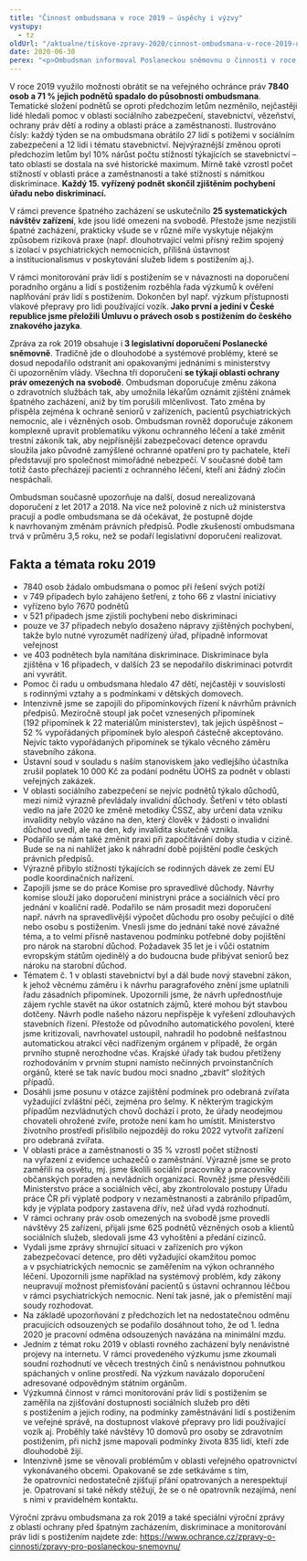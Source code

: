 ```yaml
---
title: "Činnost ombudsmana v roce 2019 – úspěchy i výzvy"
vystupy:
  - tz
oldUrl: "/aktualne/tiskove-zpravy-2020/cinnost-ombudsmana-v-roce-2019-uspechy-i-vyzvy"
date: 2020-06-30
perex: "<p>Ombudsman informoval Poslaneckou sněmovnu o činnosti v roce 2019, poznatcích, trendech a doporučeních k dlouhodobým problémům, jejichž řešení vyžaduje změny či přijetí právních předpisů. Zprávu už projednal Senát a také Petiční výbor Poslanecké sněmovny, který doporučí, aby Sněmovna uložila vládě zabývat se poznatky a doporučeními ombudsmana.</p>"
---
```


<!-- imported from the old website -->

<p>V roce 2019 využilo možnosti obrátit se na veřejného ochránce práv <b>7840 osob a 71 % jejich podnětů spadalo do působnosti ombudsmana</b>. Tematické složení podnětů se oproti předchozím letům nezměnilo, nejčastěji lidé hledali pomoc v oblasti sociálního zabezpečení, stavebnictví, vězeňství, ochrany práv dětí a rodiny a oblasti práce a zaměstnanosti. Ilustrováno čísly: každý týden se na ombudsmana obrátilo 27 lidí s potížemi v sociálním zabezpečení a 12 lidí i tématu stavebnictví. Nejvýraznější změnou oproti předchozím letům byl 10% nárůst počtu stížností týkajících se stavebnictví – tato oblasti se dostala na své historické maximum. Mírně také vzrostl počet stížností v oblasti práce a zaměstnanosti a také stížností s námitkou diskriminace. <b>Každý 15. vyřízený podnět skončil zjištěním pochybení úřadu nebo diskriminací. </b></p> <p>V rámci prevence špatného zacházení se uskutečnilo <b>25 systematických návštěv zařízení</b>, kde jsou lidé omezeni na svobodě. Přestože jsme nezjistili špatné zacházení, prakticky všude se v různé míře vyskytuje nějakým způsobem riziková praxe (např. dlouhotrvající velmi přísný režim spojený s izolací v psychiatrických nemocnicích, přílišná ústavnost a institucionalismus v poskytování služeb lidem s postižením aj.).</p> <p>V rámci monitorování práv lidí s postižením se v návaznosti na doporučení poradního orgánu a lidí s postižením rozběhla řada výzkumů k ověření naplňování práv lidí s postižením. Dokončen byl např. výzkum přístupnosti vlakové přepravy pro lidi používající vozík.<b> Jako první a jediní v České republice jsme přeložili Úmluvu o právech osob s postižením do českého znakového jazyka</b>.</p> <p>Zpráva za rok 2019 obsahuje i<b> 3 legislativní doporučení Poslanecké sněmovně</b>. Tradičně jde o dlouhodobé a systémové problémy, které se dosud nepodařilo odstranit ani opakovanými jednáními s ministerstvy či upozorněním vlády. Všechna tři doporučení <b>se týkají oblasti ochrany práv omezených na svobodě</b>. Ombudsman doporučuje změnu zákona o zdravotních službách tak, aby umožnila lékařům oznámit zjištění známek špatného zacházení, aniž by tím porušili mlčenlivost. Tato změna by přispěla zejména k ochraně seniorů v zařízeních, pacientů psychiatrických nemocnic, ale i vězněných osob. Ombudsman rovněž doporučuje zákonem komplexně upravit problematiku výkonu ochranného léčení a také změnit trestní zákoník tak, aby nejpřísnější zabezpečovací detence opravdu sloužila jako původně zamýšlené ochranné opatření pro ty pachatele, kteří představují pro společnost mimořádné nebezpečí. V současné době tam totiž často přecházejí pacienti z ochranného léčení, kteří ani žádný zločin nespáchali.</p> <p>Ombudsman současně upozorňuje na další, dosud nerealizovaná doporučení z let 2017 a 2018. Na více než polovině z nich už ministerstva pracují a podle ombudsmana se dá očekávat, že postupně dojde k navrhovaným změnám právních předpisů. Podle zkušeností ombudsmana trvá v průměru 3,5 roku, než se podaří legislativní doporučení realizovat.</p> <h2>Fakta a témata roku 2019</h2><ul><li>7840 osob žádalo ombudsmana o pomoc při řešení svých potíží</li><li>v 749 případech bylo zahájeno šetření, z toho 66 z vlastní iniciativy</li><li>vyřízeno bylo 7670 podnětů</li><li>v 521 případech jsme zjistili pochybení nebo diskriminaci</li><li>pouze ve 37 případech nebylo dosaženo nápravy zjištěných pochybení, takže bylo nutné vyrozumět nadřízený úřad, případně informovat veřejnost</li><li>ve 403 podnětech byla namítána diskriminace. Diskriminace byla zjištěna v 16 případech, v dalších 23 se nepodařilo diskriminaci potvrdit ani vyvrátit.</li><li>Pomoc či radu u ombudsmana hledalo 47 dětí, nejčastěji v souvislosti s rodinnými vztahy a s podmínkami v dětských domovech.</li><li>Intenzivně jsme se zapojili do připomínkových řízení k návrhům právních předpisů. Meziročně stoupl jak počet vznesených připomínek (192 připomínek k 22 materiálům ministerstev), tak jejich úspěšnost – 52 % vypořádaných připomínek bylo alespoň částečně akceptováno. Nejvíc takto vypořádaných připomínek se týkalo věcného záměru stavebního zákona.</li><li>Ústavní soud v souladu s naším stanoviskem jako vedlejšího účastníka zrušil poplatek 10 000 Kč za podání podnětu ÚOHS za podnět v oblasti veřejných zakázek.</li><li>V oblasti sociálního zabezpečení se nejvíc podnětů týkalo důchodů, mezi nimiž výrazně převládaly invalidní důchody. Šetření v této oblasti vedlo na jaře 2020 ke změně metodiky ČSSZ, aby určení data vzniku invalidity nebylo vázáno na den, který člověk v žádosti o invalidní důchod uvedl, ale na den, kdy invalidita skutečně vznikla.</li><li>Podařilo se nám také změnit praxi při započítávání doby studia v cizině. Bude se na ni nahlížet jako k náhradní době pojištění podle českých právních předpisů. </li><li>Výrazně přibylo stížností týkajících se rodinných dávek ze zemí EU podle koordinačních nařízení.</li><li>Zapojili jsme se do práce Komise pro spravedlivé důchody. Návrhy komise slouží jako doporučení ministryni práce a sociálních věcí pro jednání v koaliční radě. Podařilo se nám prosadit mezi doporučení např. návrh na spravedlivější výpočet důchodu pro osoby pečující o dítě nebo osobu s postižením. Vnesli jsme do jednání také nové závažné téma, a to velmi přísně nastavenou podmínku potřebné doby pojištění pro nárok na starobní důchod. Požadavek 35 let je i vůči ostatním evropským státům ojedinělý a do budoucna bude přibývat seniorů bez nároku na starobní důchod.</li><li>Tématem č. 1 v oblasti stavebnictví byl a dál bude nový stavební zákon, k jehož věcnému záměru i k návrhu paragrafového znění jsme uplatnili řadu zásadních připomínek. Upozornili jsme, že návrh upřednostňuje zájem rychle stavět na úkor ostatních zájmů, které mohou být stavbou dotčeny. Návrh podle našeho názoru nepřispěje k vyřešení zdlouhavých stavebních řízení. Přestože od původního automatického povolení, které jsme kritizovali, navrhovatel ustoupil, nahradil ho podobně nešťastnou automatickou atrakcí věci nadřízeným orgánem v případě, že orgán prvního stupně nerozhodne včas. Krajské úřady tak budou přetíženy rozhodováním v prvním stupni namísto nečinných prvoinstančních orgánů, které se tak navíc budou moci snadno „zbavit“ složitých případů.</li><li>Dosáhli jsme posunu v otázce zajištění podmínek pro odebraná zvířata vyžadující zvláštní péči, zejména pro šelmy. K některým tragickým případům nezvládnutých chovů dochází i proto, že úřady neodejmou chovateli ohrožené zvíře, protože není kam ho umístit. Ministerstvo životního prostředí přislíbilo nejpozději do roku 2022 vytvořit zařízení pro odebraná zvířata.</li><li>V oblasti práce a zaměstnanosti o 35 % vzrostl počet stížností na vyřazení z evidence uchazečů o zaměstnání. Výrazně jsme se proto zaměřili na osvětu, mj. jsme školili sociální pracovníky a pracovníky občanských poraden a nevládních organizací. Rovněž jsme přesvědčili Ministerstvo práce a sociálních věcí, aby zkontrolovalo postupy Úřadu práce ČR při výplatě podpory v nezaměstnanosti a zabránilo případům, kdy je výplata podpory zastavena dřív, než úřad vydá rozhodnutí.</li><li>V rámci ochrany práv osob omezených na svobodě jsme provedli návštěvy 25 zařízení, přijali jsme 625 podnětů vězněných osob a klientů sociálních služeb, sledovali jsme 43 vyhoštění a předání cizinců.</li><li>Vydali jsme zprávy shrnující situaci v zařízeních pro výkon zabezpečovací detence, pro děti vyžadující okamžitou pomoc a v psychiatrických nemocnic se zaměřením na výkon ochranného léčení. Upozornili jsme například na systémový problém, kdy zákony neupravují možnost přemisťování pacientů s ústavní ochrannou léčbou v rámci psychiatrických nemocnic. Není tak jasné, jak o přemístění mají soudy rozhodovat.</li><li>Na základě upozorňování z předchozích let na nedostatečnou odměnu pracujících odsouzených se podařilo dosáhnout toho, že od 1. ledna 2020 je pracovní odměna odsouzených navázána na minimální mzdu.</li><li>Jedním z témat roku 2019 v oblasti rovného zacházení byly nenávistné projevy na internetu. V rámci provedeného výzkumu jsme zkoumali soudní rozhodnutí ve věcech trestných činů s nenávistnou pohnutkou spáchaných v online prostředí. Na výzkum navázalo doporučení adresované odpovědným státním orgánům.</li><li>Výzkumná činnost v rámci monitorování práv lidí s postižením se zaměřila na zjišťování dostupnosti sociálních služeb pro děti s postižením a jejich rodiny, na podmínky zaměstnávání lidí s postižením ve veřejné správě, na dostupnost vlakové přepravy pro lidi používající vozík aj. Proběhly také návštěvy 10 domovů pro osoby se zdravotním postižením, při nichž jsme mapovali podmínky života 835 lidí, kteří zde dlouhodobě žijí.</li><li>Intenzivně jsme se věnovali problémům v oblasti veřejného opatrovnictví vykonávaného obcemi. Opakovaně se zde setkáváme s tím, že opatrovníci nedostatečně zjišťují přání opatrovaných a nerespektují je. Opatrovaní si také někdy stěžují, že se o ně opatrovník nezajímá, není s nimi v pravidelném kontaktu.</li></ul><p></p><p>Výroční zprávu ombudsmana za rok 2019 a také speciální výroční zprávy z oblastí ochrany před špatným zacházením, diskriminace a monitorování práv lidí s postižením najdete zde: <a href="/zpravy-o-cinnosti/zpravy-pro-poslaneckou-snemovnu/">https://www.ochrance.cz/zpravy-o-cinnosti/zpravy-pro-poslaneckou-snemovnu/</a></p><p></p>
